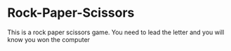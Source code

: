 # Rock-Paper-Scissors

This is a rock paper scissors game.
You need to lead the letter and you will know you won 
the computer